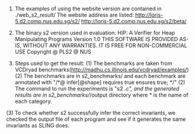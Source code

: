 1. The examples of using the website version are contained in ./web_s2_result/ 
   The website address are listed:
   http://loris-5.d2.comp.nus.edu.sg/s2/
   http://loris-5.d2.comp.nus.edu.sg/s2/beta/
   
2. The binary s2 version used in evaluation:
HIP: A Verifier for Heap Manipulating Programs
Version 1.0
THIS SOFTWARE IS PROVIDED AS-IS, WITHOUT ANY WARRANTIES.
IT IS FREE FOR NON-COMMERCIAL USE
Copyright @ PLS2 @ NUS

3. Steps used to get the result:
  (1) The benchmarks are taken from VCDryad benchmarks(http://madhu.cs.illinois.edu/vcdryad/examples/)
  (2) The benchmarks are in s2_benchmarks/ and each benchmark are annotated with
      "/*@
        infer[@shape]
        requires true
        ensures true;
       */"
  (2) The command to run the experiments is "s2 *.c", and the generated results are in s2_benchmarks/*/output directory where * is the name of each category.

  (3) To check whether s2 successfully infer the correct invariants, we checked the output file of each program and see if it generates the same invariants as SLING does.

